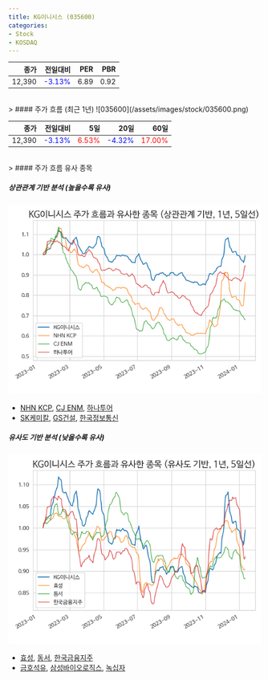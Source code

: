 ```yaml
---
title: KG이니시스 (035600)
categories:
- Stock
- KOSDAQ
---
```


|종가|전일대비|PER|PBR|
|---:|-------:|--:|---:|
|12,390|<span style="color: blue">-3.13%</span>|6.89|0.92|

<!-- more -->
<br>
> #### 주가 흐름 (최근 1년)
![035600](/assets/images/stock/035600.png)

|종가|전일대비|5일|20일|60일|
|---:|-------:|--:|---:|---:|
|12,390|<span style="color: blue">-3.13%</span>|<span style="color: red">6.53%</span>|<span style="color: blue">-4.32%</span>|<span style="color: red">17.00%</span>|

<br>
> #### 주가 흐름 유사 종목

##### 상관관계 기반 분석 (높을수록 유사)
![035600](/assets/images/stock/035600_corr.png)
- [NHN KCP](/060250/), [CJ ENM](/035760/), [하나투어](/039130/)
- [SK케미칼](/285130/), [GS건설](/006360/), [한국정보통신](/025770/)

##### 유사도 기반 분석 (낮을수록 유사)	
![035600](/assets/images/stock/035600_sim.png)
- [효성](/004800/), [동서](/026960/), [한국금융지주](/071050/)
- [금호석유](/011780/), [삼성바이오로직스](/207940/), [녹십자](/006280/)